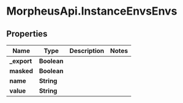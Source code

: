 # MorpheusApi.InstanceEnvsEnvs

## Properties

Name | Type | Description | Notes
------------ | ------------- | ------------- | -------------
**_export** | **Boolean** |  | 
**masked** | **Boolean** |  | 
**name** | **String** |  | 
**value** | **String** |  | 


